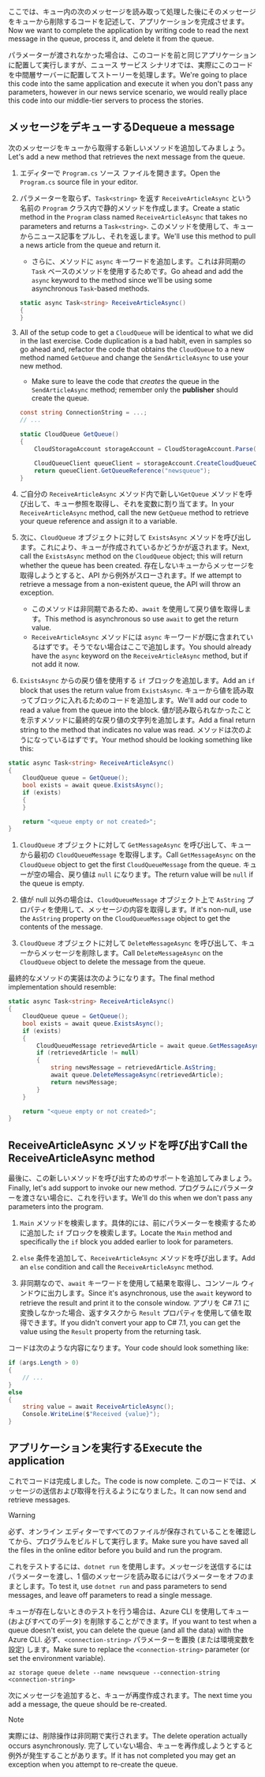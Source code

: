 <span data-ttu-id="0657b-101">ここでは、キュー内の次のメッセージを読み取って処理した後にそのメッセージをキューから削除するコードを記述して、アプリケーションを完成させます。</span><span class="sxs-lookup"><span data-stu-id="0657b-101">Now we want to complete the application by writing code to read the next message in the queue, process it, and delete it from the queue.</span></span> 

<span data-ttu-id="0657b-102">パラメーターが渡されなかった場合は、このコードを前と同じアプリケーションに配置して実行しますが、ニュース サービス シナリオでは、実際にこのコードを中間層サーバーに配置してストーリーを処理します。</span><span class="sxs-lookup"><span data-stu-id="0657b-102">We're going to place this code into the same application and execute it when you don't pass any parameters, however in our news service scenario, we would really place this code into our middle-tier servers to process the stories.</span></span>

## <a name="dequeue-a-message"></a><span data-ttu-id="0657b-103">メッセージをデキューする</span><span class="sxs-lookup"><span data-stu-id="0657b-103">Dequeue a message</span></span>

<span data-ttu-id="0657b-104">次のメッセージをキューから取得する新しいメソッドを追加してみましょう。</span><span class="sxs-lookup"><span data-stu-id="0657b-104">Let's add a new method that retrieves the next message from the queue.</span></span>

1. <span data-ttu-id="0657b-105">エディターで `Program.cs` ソース ファイルを開きます。</span><span class="sxs-lookup"><span data-stu-id="0657b-105">Open the `Program.cs` source file in your editor.</span></span>

1. <span data-ttu-id="0657b-106">パラメーターを取らず、`Task<string>` を返す `ReceiveArticleAsync` という名前の `Program` クラス内で静的メソッドを作成します。</span><span class="sxs-lookup"><span data-stu-id="0657b-106">Create a static method in the `Program` class named `ReceiveArticleAsync` that takes no parameters and returns a `Task<string>`.</span></span> <span data-ttu-id="0657b-107">このメソッドを使用して、キューからニュース記事をプルし、それを返します。</span><span class="sxs-lookup"><span data-stu-id="0657b-107">We'll use this method to pull a news article from the queue and return it.</span></span>
    - <span data-ttu-id="0657b-108">さらに、メソッドに `async` キーワードを追加します。これは非同期の `Task` ベースのメソッドを使用するためです。</span><span class="sxs-lookup"><span data-stu-id="0657b-108">Go ahead and add the `async` keyword to the method since we'll be using some asynchronous `Task`-based methods.</span></span>

    ```csharp
    static async Task<string> ReceiveArticleAsync()
    {
    }

1. All of the setup code to get a `CloudQueue` will be identical to what we did in the last exercise. Code duplication is a bad habit, even in samples so go ahead and, refactor the code that obtains the `CloudQueue` to a new method named `GetQueue` and change the `SendArticleAsync` to use your new method.
     - Make sure to leave the code that _creates_ the queue in the `SendArticleAsync` method; remember only the **publisher** should create the queue.

    ```csharp
    const string ConnectionString = ...;
    // ...

    static CloudQueue GetQueue()
    {
        CloudStorageAccount storageAccount = CloudStorageAccount.Parse(ConnectionString);
    
        CloudQueueClient queueClient = storageAccount.CreateCloudQueueClient();
        return queueClient.GetQueueReference("newsqueue");
    }
    ```
    
1. <span data-ttu-id="0657b-109">ご自分の `ReceiveArticleAsync` メソッド内で新しい`GetQueue` メソッドを呼び出して、キュー参照を取得し、それを変数に割り当てます。</span><span class="sxs-lookup"><span data-stu-id="0657b-109">In your `ReceiveArticleAsync` method, call the new `GetQueue` method to retrieve your queue reference and assign it to a variable.</span></span>

1. <span data-ttu-id="0657b-110">次に、`CloudQueue` オブジェクトに対して `ExistsAsync` メソッドを呼び出します。これにより、キューが作成されているかどうかが返されます。</span><span class="sxs-lookup"><span data-stu-id="0657b-110">Next, call the `ExistsAsync` method on the `CloudQueue` object; this will return whether the queue has been created.</span></span> <span data-ttu-id="0657b-111">存在しないキューからメッセージを取得しようとすると、API から例外がスローされます。</span><span class="sxs-lookup"><span data-stu-id="0657b-111">If we attempt to retrieve a message from a non-existent queue, the API will throw an exception.</span></span>
    - <span data-ttu-id="0657b-112">このメソッドは非同期であるため、`await` を使用して戻り値を取得します。</span><span class="sxs-lookup"><span data-stu-id="0657b-112">This method is asynchronous so use `await` to get the return value.</span></span>
    - <span data-ttu-id="0657b-113">`ReceiveArticleAsync` メソッドには `async` キーワードが既に含まれているはずです。そうでない場合はここで追加します。</span><span class="sxs-lookup"><span data-stu-id="0657b-113">You should already have the `async` keyword on the `ReceiveArticleAsync` method, but if not add it now.</span></span>


1. <span data-ttu-id="0657b-114">`ExistsAsync` からの戻り値を使用する `if` ブロックを追加します。</span><span class="sxs-lookup"><span data-stu-id="0657b-114">Add an `if` block that uses the return value from `ExistsAsync`.</span></span> <span data-ttu-id="0657b-115">キューから値を読み取ってブロックに入れるためのコードを追加します。</span><span class="sxs-lookup"><span data-stu-id="0657b-115">We'll add our code to read a value from the queue into the block.</span></span> <span data-ttu-id="0657b-116">値が読み取られなかったことを示すメソッドに最終的な戻り値の文字列を追加します。</span><span class="sxs-lookup"><span data-stu-id="0657b-116">Add a final return string to the method that indicates no value was read.</span></span> <span data-ttu-id="0657b-117">メソッドは次のようになっているはずです。</span><span class="sxs-lookup"><span data-stu-id="0657b-117">Your method should be looking something like this:</span></span>

```csharp
static async Task<string> ReceiveArticleAsync()
{
    CloudQueue queue = GetQueue();
    bool exists = await queue.ExistsAsync();
    if (exists)
    {
    }

    return "<queue empty or not created>";
}
```

1. <span data-ttu-id="0657b-118">`CloudQueue` オブジェクトに対して `GetMessageAsync` を呼び出して、キューから最初の `CloudQueueMessage` を取得します。</span><span class="sxs-lookup"><span data-stu-id="0657b-118">Call `GetMessageAsync` on the `CloudQueue` object to get the first `CloudQueueMessage` from the queue.</span></span> <span data-ttu-id="0657b-119">キューが空の場合、戻り値は `null` になります。</span><span class="sxs-lookup"><span data-stu-id="0657b-119">The return value will be `null` if the queue is empty.</span></span>

1. <span data-ttu-id="0657b-120">値が null 以外の場合は、`CloudQueueMessage` オブジェクト上で `AsString` プロパティを使用して、メッセージの内容を取得します。</span><span class="sxs-lookup"><span data-stu-id="0657b-120">If it's non-null, use the `AsString` property on the `CloudQueueMessage` object to get the contents of the message.</span></span>

1. <span data-ttu-id="0657b-121">`CloudQueue` オブジェクトに対して `DeleteMessageAsync` を呼び出して、キューからメッセージを削除します。</span><span class="sxs-lookup"><span data-stu-id="0657b-121">Call `DeleteMessageAsync` on the `CloudQueue` object to delete the message from the queue.</span></span>

<span data-ttu-id="0657b-122">最終的なメソッドの実装は次のようになります。</span><span class="sxs-lookup"><span data-stu-id="0657b-122">The final method implementation should resemble:</span></span>

```csharp
static async Task<string> ReceiveArticleAsync()
{
    CloudQueue queue = GetQueue();
    bool exists = await queue.ExistsAsync();
    if (exists)
    {
        CloudQueueMessage retrievedArticle = await queue.GetMessageAsync();
        if (retrievedArticle != null)
        {
            string newsMessage = retrievedArticle.AsString;
            await queue.DeleteMessageAsync(retrievedArticle);
            return newsMessage;
        }
    }

    return "<queue empty or not created>";
}
```

## <a name="call-the-receivearticleasync-method"></a><span data-ttu-id="0657b-123">ReceiveArticleAsync メソッドを呼び出す</span><span class="sxs-lookup"><span data-stu-id="0657b-123">Call the ReceiveArticleAsync method</span></span>

<span data-ttu-id="0657b-124">最後に、この新しいメソッドを呼び出すためのサポートを追加してみましょう。</span><span class="sxs-lookup"><span data-stu-id="0657b-124">Finally, let's add support to invoke our new method.</span></span> <span data-ttu-id="0657b-125">プログラムにパラメーターを渡さない場合に、これを行います。</span><span class="sxs-lookup"><span data-stu-id="0657b-125">We'll do this when we don't pass any parameters into the program.</span></span>

1. <span data-ttu-id="0657b-126">`Main` メソッドを検索します。具体的には、前にパラメーターを検索するために追加した `if` ブロックを検索します。</span><span class="sxs-lookup"><span data-stu-id="0657b-126">Locate the `Main` method and specifically the `if` block you added earlier to look for parameters.</span></span>

1. <span data-ttu-id="0657b-127">`else` 条件を追加して、`ReceiveArticleAsync` メソッドを呼び出します。</span><span class="sxs-lookup"><span data-stu-id="0657b-127">Add an `else` condition and call the `ReceiveArticleAsync` method.</span></span> 

1. <span data-ttu-id="0657b-128">非同期なので、`await` キーワードを使用して結果を取得し、コンソール ウィンドウに出力します。</span><span class="sxs-lookup"><span data-stu-id="0657b-128">Since it's asynchronous, use the `await` keyword to retrieve the result and print it to the console window.</span></span> <span data-ttu-id="0657b-129">アプリを C# 7.1 に変換しなかった場合、返すタスクから `Result` プロパティを使用して値を取得できます。</span><span class="sxs-lookup"><span data-stu-id="0657b-129">If you didn't convert your app to C# 7.1, you can get the value using the `Result` property from the returning task.</span></span>

<span data-ttu-id="0657b-130">コードは次のような内容になります。</span><span class="sxs-lookup"><span data-stu-id="0657b-130">Your code should look something like:</span></span>

```csharp
if (args.Length > 0)
{
    // ...
}
else
{
    string value = await ReceiveArticleAsync();
    Console.WriteLine($"Received {value}");
}
```

## <a name="execute-the-application"></a><span data-ttu-id="0657b-131">アプリケーションを実行する</span><span class="sxs-lookup"><span data-stu-id="0657b-131">Execute the application</span></span>

<span data-ttu-id="0657b-132">これでコードは完成しました。</span><span class="sxs-lookup"><span data-stu-id="0657b-132">The code is now complete.</span></span> <span data-ttu-id="0657b-133">このコードでは、メッセージの送信および取得を行えるようになりました。</span><span class="sxs-lookup"><span data-stu-id="0657b-133">It can now send and retrieve messages.</span></span> 

> [!WARNING]
> <span data-ttu-id="0657b-134">必ず、オンライン エディターですべてのファイルが保存されていることを確認してから、プログラムをビルドして実行します。</span><span class="sxs-lookup"><span data-stu-id="0657b-134">Make sure you have saved all the files in the online editor before you build and run the program.</span></span>

<span data-ttu-id="0657b-135">これをテストするには、`dotnet run` を使用します。メッセージを送信するにはパラメーターを渡し、1 個のメッセージを読み取るにはパラメーターをオフのままとします。</span><span class="sxs-lookup"><span data-stu-id="0657b-135">To test it, use `dotnet run` and pass parameters to send messages, and leave off parameters to read a single message.</span></span>

<span data-ttu-id="0657b-136">キューが存在しないときのテストを行う場合は、Azure CLI を使用してキュー (およびすべてのデータ) を削除することができます。</span><span class="sxs-lookup"><span data-stu-id="0657b-136">If you want to test when a queue doesn't exist, you can delete the queue (and all the data) with the Azure CLI.</span></span> <span data-ttu-id="0657b-137">必ず、`<connection-string>` パラメーターを置換 (または環境変数を設定) します。</span><span class="sxs-lookup"><span data-stu-id="0657b-137">Make sure to replace the `<connection-string>` parameter (or set the environment variable).</span></span>

```azurecli
az storage queue delete --name newsqueue --connection-string <connection-string> 
```

<span data-ttu-id="0657b-138">次にメッセージを追加すると、キューが再度作成されます。</span><span class="sxs-lookup"><span data-stu-id="0657b-138">The next time you add a message, the queue should be re-created.</span></span>

> [!NOTE]
> <span data-ttu-id="0657b-139">実際には、削除操作は非同期で実行されます。</span><span class="sxs-lookup"><span data-stu-id="0657b-139">The delete operation actually occurs asynchronously.</span></span> <span data-ttu-id="0657b-140">完了していない場合、キューを再作成しようとすると例外が発生することがあります。</span><span class="sxs-lookup"><span data-stu-id="0657b-140">If it has not completed you may get an exception when you attempt to re-create the queue.</span></span>
